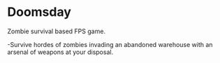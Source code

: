 # Doomsday

Zombie survival based FPS game.

-Survive hordes of zombies invading an abandoned warehouse with an arsenal of weapons at your disposal.

